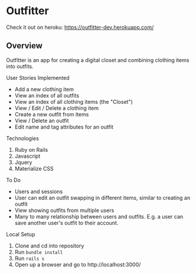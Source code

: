 # Outfitter #

Check it out on heroku:
<a>https://outfitter-dev.herokuapp.com/</a>

## Overview ##
Outfitter is an app for creating a digital closet and combining clothing items into outfits.

User Stories Implemented

  * Add a new clothing item
  * View an index of all outfits
  * View an index of all clothing items (the "Closet")
  * View / Edit / Delete a clothing item
  * Create a new outfit from items
  * View / Delete an outfit
  * Edit name and tag attributes for an outfit

Technologies
  1. Ruby on Rails
  2. Javascript
  3. Jquery
  4. Materialize CSS

To Do
  * Users and sessions
  * User can edit an outfit swapping in different items, similar to creating an outfit
  * View showing outfits from multiple users
  * Many to many relationship between users and outfits. E.g. a user can save another user's outfit to their account.


Local Setup
  1. Clone and cd into repository
  2. Run `bundle install`
  3. Run `rails s`
  4. Open up a browser and go to http://localhost:3000/
